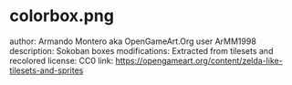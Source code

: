 # colorbox.png

author: Armando Montero aka OpenGameArt.Org user ArMM1998
description: Sokoban boxes
modifications: Extracted from tilesets and recolored
license: CC0
link: https://opengameart.org/content/zelda-like-tilesets-and-sprites
